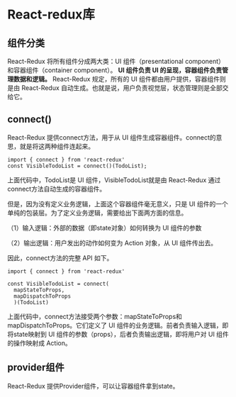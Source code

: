 # React-redux库

## 组件分类
React-Redux 将所有组件分成两大类：UI 组件（presentational component）和容器组件（container component）。
**UI 组件负责 UI 的呈现，容器组件负责管理数据和逻辑。**
React-Redux 规定，所有的 UI 组件都由用户提供，容器组件则是由 React-Redux 自动生成。也就是说，用户负责视觉层，状态管理则是全部交给它。

## connect()
React-Redux 提供connect方法，用于从 UI 组件生成容器组件。connect的意思，就是将这两种组件连起来。

    import { connect } from 'react-redux'
    const VisibleTodoList = connect()(TodoList);

上面代码中，TodoList是 UI 组件，VisibleTodoList就是由 React-Redux 通过connect方法自动生成的容器组件。

但是，因为没有定义业务逻辑，上面这个容器组件毫无意义，只是 UI 组件的一个单纯的包装层。为了定义业务逻辑，需要给出下面两方面的信息。

（1）输入逻辑：外部的数据（即state对象）如何转换为 UI 组件的参数

（2）输出逻辑：用户发出的动作如何变为 Action 对象，从 UI 组件传出去。

因此，connect方法的完整 API 如下。


    import { connect } from 'react-redux'

    const VisibleTodoList = connect(
      mapStateToProps,
      mapDispatchToProps
      )(TodoList)
上面代码中，connect方法接受两个参数：mapStateToProps和mapDispatchToProps。它们定义了 UI 组件的业务逻辑。前者负责输入逻辑，即将state映射到 UI 组件的参数（props），后者负责输出逻辑，即将用户对 UI 组件的操作映射成 Action。
## provider组件
React-Redux 提供Provider组件，可以让容器组件拿到state。
